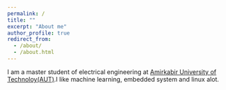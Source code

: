 ```yaml
---
permalink: /
title: ""
excerpt: "About me"
author_profile: true
redirect_from: 
  - /about/
  - /about.html
---
```


I am a master student of electrical engineering at [Amirkabir University of Technoloy(AUT)](http://www.aut.ac.ir/aut/).I like machine learning, embedded system and linux alot.
